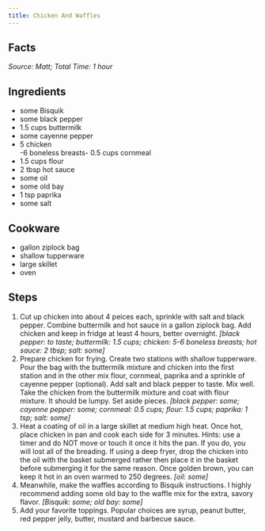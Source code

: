 ```yaml
---
title: Chicken And Waffles
---
```

## Facts
*Source: Matt; Total Time: 1 hour*
## Ingredients
- some Bisquik                     
- some black pepper                
- 1.5 cups buttermilk                  
- some cayenne pepper              
- 5 chicken                     
-6 boneless breasts- 0.5 cups cornmeal                    
- 1.5 cups flour                       
- 2 tbsp hot sauce                   
- some oil                         
- some old bay                     
- 1 tsp paprika                     
- some salt                        
## Cookware
- gallon ziplock bag
- shallow tupperware
- large skillet
- oven
## Steps
1. Cut up chicken into about 4 peices each, sprinkle with salt and black pepper. Combine buttermilk and hot sauce in a gallon ziplock bag. Add chicken and keep in fridge at least 4 hours, better overnight.
*[black pepper: to taste; buttermilk: 1.5 cups; chicken: 5-6 boneless breasts; hot sauce: 2 tbsp; salt: some]*
2. Prepare chicken for frying. Create two stations with shallow tupperware. Pour the bag with the buttermilk mixture and chicken into the first station and in the other mix flour, cornmeal, paprika and a sprinkle of cayenne pepper (optional). Add salt and black pepper to taste. Mix well. Take the chicken from the buttermilk mixture and coat with flour mixture. It should be lumpy. Set aside pieces.
*[black pepper: some; cayenne pepper: some; cornmeal: 0.5 cups; flour: 1.5 cups; paprika: 1 tsp; salt: some]*
3. Heat a coating of oil in a large skillet at medium high heat. Once hot, place chicken in pan and cook each side for 3 minutes. Hints: use a timer and do NOT move or touch it once it hits the pan. If you do, you will lost all of the breading. If using a deep fryer, drop the chicken into the oil with the basket submerged rather then place it in the basket before submerging it for the same reason. Once golden brown, you can keep it hot in an oven warmed to 250 degrees.
*[oil: some]*
4. Meanwhile, make the waffles according to Bisquik instructions. I highly recommend adding some old bay to the waffle mix for the extra, savory flavor.
*[Bisquik: some; old bay: some]*
5. Add your favorite toppings. Popular choices are syrup, peanut butter, red pepper jelly, butter, mustard and barbecue sauce.
